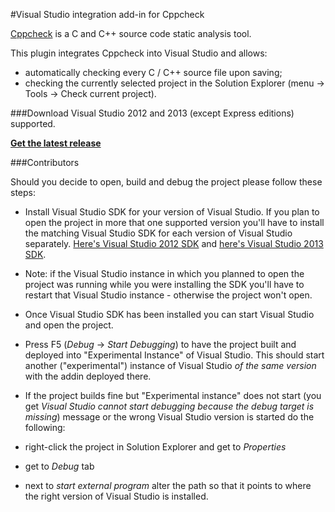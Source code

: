 #Visual Studio integration add-in for Cppcheck

[Cppcheck](http://cppcheck.sourceforge.net/) is a C and C++ source code static analysis tool.

This plugin integrates Cppcheck into Visual Studio and allows:

 * automatically checking every C / C++ source file upon saving;
 * checking the currently selected project in the Solution Explorer (menu -> Tools -> Check current project).

###Download
Visual Studio 2012 and 2013 (except Express editions) supported.

**<a href="https://github.com/VioletGiraffe/cppcheck-vs-addin/releases/latest">Get the latest release</a>**

###Contributors

Should you decide to open, build and debug the project please follow these steps:

 * Install Visual Studio SDK for your version of Visual Studio.
If you plan to open the project in more that one supported version you'll have to install
the matching Visual Studio SDK for each version of Visual Studio separately.
<a href="http://www.microsoft.com/en-us/download/details.aspx?id=30668">Here's Visual Studio 2012 SDK</a>
and <a href="http://www.microsoft.com/en-us/download/details.aspx?id=40758">here's Visual Studio 2013 SDK</a>.

  * Note: if the Visual Studio instance in which you planned to open the project was running
 while you were installing the SDK you'll have to restart
 that Visual Studio instance - otherwise the project won't open.

 * Once Visual Studio SDK has been installed you can start Visual Studio and open the project.

 * Press F5 (*Debug* -> *Start Debugging*) to have the project built and deployed into "Experimental Instance" of Visual Studio.
 This should start another ("experimental") instance of Visual Studio *of the same version* with the addin deployed there.

  * If the project builds fine but "Experimental instance" does not start
(you get *Visual Studio cannot start debugging because the debug target is missing*) message
or the wrong Visual Studio version is started do the following:
  * right-click the project in Solution Explorer and get to *Properties*
  * get to *Debug* tab
  * next to *start external program* alter the path so that it points to where the right version of Visual Studio is installed.
